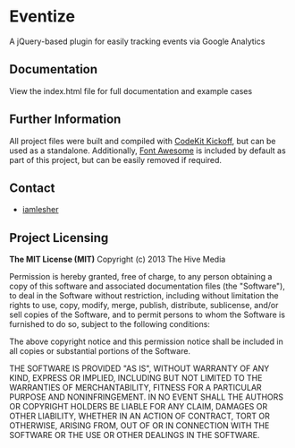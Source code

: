 Eventize
===============

A jQuery-based plugin for easily tracking events via Google Analytics

## Documentation
View the index.html file for full documentation and example cases

## Further Information

All project files were built and compiled with [CodeKit Kickoff](http://kickoff.thehivemedia.com), but can be used as a standalone. Additionally,
[Font Awesome](http://fortawesome.github.io/Font-Awesome/) is included by default as part of this project, but can be easily removed if required.

## Contact

- [iamlesher](http://www.iamlesher.com)

## Project Licensing

**The MIT License (MIT)** 
Copyright (c) 2013 The Hive Media

Permission is hereby granted, free of charge, to any person obtaining a copy of this software and associated documentation files (the "Software"), to deal in the Software without 
restriction, including without limitation the rights to use, copy, modify, merge, publish, distribute, sublicense, and/or sell copies of the Software, and to permit persons to whom 
the Software is furnished to do so, subject to the following conditions:

The above copyright notice and this permission notice shall be included in all copies or substantial portions of the Software.
 
THE SOFTWARE IS PROVIDED "AS IS", WITHOUT WARRANTY OF ANY KIND, EXPRESS OR IMPLIED, INCLUDING BUT NOT LIMITED TO THE WARRANTIES OF MERCHANTABILITY, FITNESS FOR A PARTICULAR PURPOSE AND NONINFRINGEMENT. IN NO EVENT SHALL THE AUTHORS OR COPYRIGHT HOLDERS BE LIABLE FOR ANY CLAIM, DAMAGES OR OTHER LIABILITY, WHETHER IN AN ACTION OF CONTRACT, TORT OR OTHERWISE, ARISING FROM, OUT OF OR IN CONNECTION WITH THE SOFTWARE OR THE USE OR OTHER DEALINGS IN THE SOFTWARE.